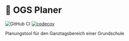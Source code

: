 # 📆 OGS Planer

![GitHub CI](https://github.com/svierk/ogs-planer-app/actions/workflows/ci.yaml/badge.svg)
[![codecov](https://codecov.io/gh/svierk/ogs-planer-app/branch/main/graph/badge.svg?token=W0VGTTH1VJ)](https://codecov.io/gh/svierk/ogs-planer-app)

<!-- [![Quality Gate Status](https://sonarcloud.io/api/project_badges/measure?project=svierk_ogs-planer-app&metric=alert_status)](https://sonarcloud.io/summary/new_code?id=svierk_ogs-planer-app) -->

Planungstool für den Ganztagsbereich einer Grundschule
